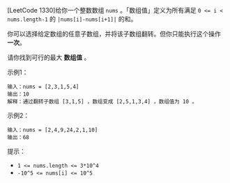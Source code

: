 [LeetCode 1330]给你一个整数数组 `nums` 。「数组值」定义为所有满足 `0 <= i < nums.length-1` 的 `|nums[i]-nums[i+1]|` 的和。

你可以选择给定数组的任意子数组，并将该子数组翻转。但你只能执行这个操作 **一次**。

请你找到可行的最大 **数组值** 。

示例1：

```
输入：nums = [2,3,1,5,4]
输出：10
解释：通过翻转子数组 [3,1,5] ，数组变成 [2,5,1,3,4] ，数组值为 10 。
```

示例2：

```
输入：nums = [2,4,9,24,2,1,10]
输出：68
```

提示：

- `1 <= nums.length <= 3*10^4`
- `-10^5 <= nums[i] <= 10^5`



```cpp


```

